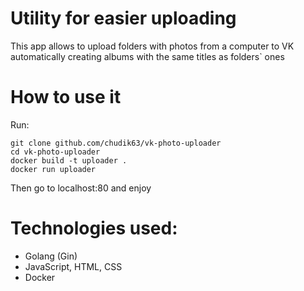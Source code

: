 # Utility for easier uploading
This app allows to upload folders with photos from a computer to VK automatically creating albums with the same titles as folders` ones

# How to use it
Run:
```
git clone github.com/chudik63/vk-photo-uploader
cd vk-photo-uploader
docker build -t uploader .
docker run uploader
``` 

Then go to localhost:80 and enjoy


# Technologies used:
- Golang (Gin)
- JavaScript, HTML, CSS
- Docker

